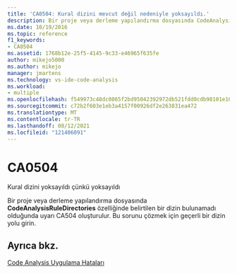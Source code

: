 ```yaml
---
title: 'CA0504: Kural dizini mevcut değil nedeniyle yoksayıldı.'
description: Bir proje veya derleme yapılandırma dosyasında CodeAnalysisRuleDirectories özelliğinde belirtilen bir dizin bulunamayarak oluşturulur.
ms.date: 10/19/2016
ms.topic: reference
f1_keywords:
- CA0504
ms.assetid: 1768b12e-25f5-4145-9c33-e46965f635fe
author: mikejo5000
ms.author: mikejo
manager: jmartens
ms.technology: vs-ide-code-analysis
ms.workload:
- multiple
ms.openlocfilehash: f549973c48dc0065f2bd95042392972db521fdd0cdb98101e105b5d32dc02f86
ms.sourcegitcommit: c72b2f603e1eb3a4157f00926df2e263831ea472
ms.translationtype: MT
ms.contentlocale: tr-TR
ms.lasthandoff: 08/12/2021
ms.locfileid: "121406091"
---
```

# <a name="ca0504"></a>CA0504

Kural dizini yoksayıldı çünkü yoksayıldı

Bir proje veya derleme yapılandırma dosyasında **CodeAnalysisRuleDirectories** özelliğinde belirtilen bir dizin bulunamadı olduğunda uyarı CA504 oluşturulur. Bu sorunu çözmek için geçerli bir dizin yolu girin.

## <a name="see-also"></a>Ayrıca bkz.
[Code Analysis Uygulama Hataları](../code-quality/code-analysis-application-errors.md)
